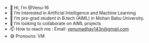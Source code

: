 - 👋 Hi, I’m @Venu-16
- 👀 I’m interested in Artificial Intelligence and Machine Learning
- 🌱 I’m pre-grad student in B.tech (AIML) in Mohan Babu University.
- 💞️ I’m looking to collaborate on AIML projects
- 📫 How to reach me : Email: venumadhav143n@gmail.com
- 😄 Pronouns: VM


<!---
Venu-16/Venu-16 is a ✨ special ✨ repository because its `README.md` (this file) appears on your GitHub profile.
You can click the Preview link to take a look at your changes.
--->
